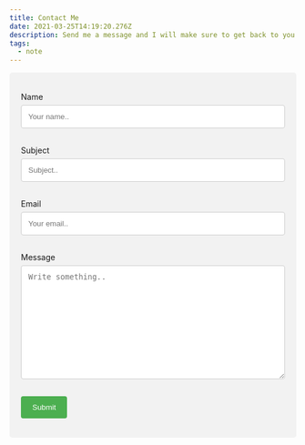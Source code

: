 ```yaml
---
title: Contact Me
date: 2021-03-25T14:19:20.276Z
description: Send me a message and I will make sure to get back to you
tags:
  - note
---
```

<div style="border-radius: 5px;
  background-color: #f2f2f2;
  padding: 20px;">

<form
  action="https://formspree.io/f/xlearwkb"
  method="POST"
>

<label for="name">Name</label>
    <input type="text" id="name" name="name" placeholder="Your name.." style="width: 100%;
  padding: 12px;
  border: 1px solid #ccc;
  border-radius: 4px;
  box-sizing: border-box;
  margin-top: 6px;
  margin-bottom: 16px;
  resize: vertical;" />

<label for="subject">Subject</label>
    <input type="text" id="subject" name="subject" placeholder="Subject.." style="width: 100%;
  padding: 12px;
  border: 1px solid #ccc;
  border-radius: 4px;
  box-sizing: border-box;
  margin-top: 6px;
  margin-bottom: 16px;
  resize: vertical;" />

<label for="email">Email</label>
    <input type="email" id="email" name="email" placeholder="Your email.." style="width: 100%;
  padding: 12px;
  border: 1px solid #ccc;
  border-radius: 4px;
  box-sizing: border-box;
  margin-top: 6px;
  margin-bottom: 16px;
  resize: vertical;" />

<label for="subject">Message</label>
    <textarea id="subject" name="subject" placeholder="Write something.." style="height:200px; width: 100%;
  padding: 12px;
  border: 1px solid #ccc;
  border-radius: 4px;
  box-sizing: border-box;
  margin-top: 6px;
  margin-bottom: 16px;
  resize: vertical;"></textarea>

  <input type="submit" value="Submit" style="background-color: #4CAF50;
  color: white;
  padding: 12px 20px;
  border: none;
  border-radius: 4px;
  cursor: pointer;" />

</form>

</div>